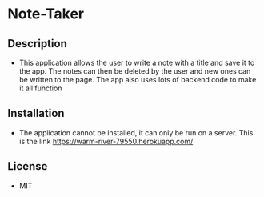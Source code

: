 # Note-Taker

## Description
* This application allows the user to write a note with a title and save it to
the app. The notes can then be deleted by the user and new ones can be written
to the page. The app also uses lots of backend code to make it all function

## Installation
* The application cannot be installed, it can only be run on a server. This is the link
https://warm-river-79550.herokuapp.com/


## License
* MIT